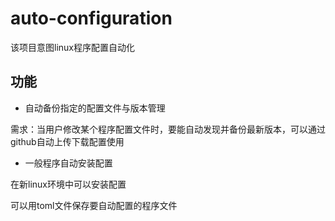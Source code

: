 # auto-configuration

该项目意图linux程序配置自动化

## 功能

- 自动备份指定的配置文件与版本管理

需求：当用户修改某个程序配置文件时，要能自动发现并备份最新版本，可以通过github自动上传下载配置使用

- 一般程序自动安装配置

在新linux环境中可以安装配置

可以用toml文件保存要自动配置的程序文件
